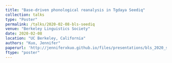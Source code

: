 ```yaml
---
title: "Base-driven phonological reanalysis in Tgdaya Seediq"
collection: talks
type: "Poster"
permalink: /talks/2020-02-08-bls-seediq
venue: "Berkeley Linguistics Society"
date: 2020-02-08
location: "UC Berkeley, California"
authors: "Kuo, Jennifer"
paperurl: 'http://jenniferxkuo.github.io/files/presentations/bls_2020_seediq.pdf'
ftype: "poster"
---
```


